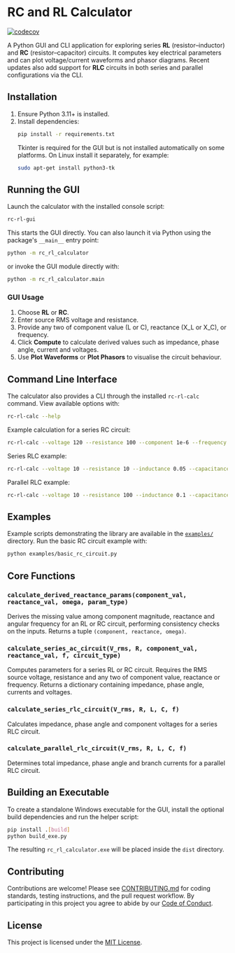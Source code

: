 # RC and RL Calculator

[![codecov](https://codecov.io/gh/OWNER/RC-and-RL-Calculator/branch/main/graph/badge.svg)](https://codecov.io/gh/OWNER/RC-and-RL-Calculator)

A Python GUI and CLI application for exploring series **RL** (resistor–inductor) and **RC** (resistor–capacitor) circuits. It computes key electrical parameters and can plot voltage/current waveforms and phasor diagrams. Recent updates also add support for **RLC** circuits in both series and parallel configurations via the CLI.

## Installation
1. Ensure Python 3.11+ is installed.
2. Install dependencies:
   ```bash
   pip install -r requirements.txt
   ```
   Tkinter is required for the GUI but is not installed automatically on some platforms. On Linux install it separately, for example:
   ```bash
   sudo apt-get install python3-tk
   ```

## Running the GUI
Launch the calculator with the installed console script:
```bash
rc-rl-gui
```
This starts the GUI directly. You can also launch it via Python using the package's `__main__` entry point:
```bash
python -m rc_rl_calculator
```
or invoke the GUI module directly with:
```bash
python -m rc_rl_calculator.main
```

### GUI Usage
1. Choose **RL** or **RC**.
2. Enter source RMS voltage and resistance.
3. Provide any two of component value (L or C), reactance (X_L or X_C), or frequency.
4. Click **Compute** to calculate derived values such as impedance, phase angle, current and voltages.
5. Use **Plot Waveforms** or **Plot Phasors** to visualise the circuit behaviour.

## Command Line Interface
The calculator also provides a CLI through the installed `rc-rl-calc` command. View available options with:

```bash
rc-rl-calc --help
```

Example calculation for a series RC circuit:

```bash
rc-rl-calc --voltage 120 --resistance 100 --component 1e-6 --frequency 60 --circuit RC
```

Series RLC example:

```bash
rc-rl-calc --voltage 10 --resistance 10 --inductance 0.05 --capacitance 1e-6 --frequency 1000 --circuit RLC_SERIES
```

Parallel RLC example:

```bash
rc-rl-calc --voltage 10 --resistance 100 --inductance 0.1 --capacitance 1e-5 --frequency 1000 --circuit RLC_PARALLEL
```

## Examples

Example scripts demonstrating the library are available in the
[`examples/`](examples) directory. Run the basic RC circuit example with:

```bash
python examples/basic_rc_circuit.py
```


## Core Functions
### `calculate_derived_reactance_params(component_val, reactance_val, omega, param_type)`
Derives the missing value among component magnitude, reactance and angular frequency for an RL or RC circuit, performing consistency checks on the inputs. Returns a tuple `(component, reactance, omega)`.

### `calculate_series_ac_circuit(V_rms, R, component_val, reactance_val, f, circuit_type)`
Computes parameters for a series RL or RC circuit. Requires the RMS source voltage, resistance and any two of component value, reactance or frequency. Returns a dictionary containing impedance, phase angle, currents and voltages.

### `calculate_series_rlc_circuit(V_rms, R, L, C, f)`
Calculates impedance, phase angle and component voltages for a series RLC circuit.

### `calculate_parallel_rlc_circuit(V_rms, R, L, C, f)`
Determines total impedance, phase angle and branch currents for a parallel RLC circuit.

## Building an Executable

To create a standalone Windows executable for the GUI, install the optional build dependencies and run the helper script:

```bash
pip install .[build]
python build_exe.py
```

The resulting `rc_rl_calculator.exe` will be placed inside the `dist` directory.

## Contributing
Contributions are welcome! Please see [CONTRIBUTING.md](CONTRIBUTING.md) for
coding standards, testing instructions, and the pull request workflow. By
participating in this project you agree to abide by our
[Code of Conduct](CODE_OF_CONDUCT.md).

## License
This project is licensed under the [MIT License](LICENSE).
